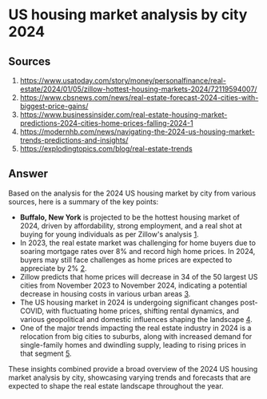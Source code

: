 # US housing market analysis by city 2024

## Sources
1. https://www.usatoday.com/story/money/personalfinance/real-estate/2024/01/05/zillow-hottest-housing-markets-2024/72119594007/
2. https://www.cbsnews.com/news/real-estate-forecast-2024-cities-with-biggest-price-gains/
3. https://www.businessinsider.com/real-estate-housing-market-predictions-2024-cities-home-prices-falling-2024-1
4. https://modernhb.com/news/navigating-the-2024-us-housing-market-trends-predictions-and-insights/
5. https://explodingtopics.com/blog/real-estate-trends

## Answer
Based on the analysis for the 2024 US housing market by city from various sources, here is a summary of the key points:

- **Buffalo, New York** is projected to be the hottest housing market of 2024, driven by affordability, strong employment, and a real shot at buying for young individuals as per Zillow's analysis [1](https://www.usatoday.com/story/money/personalfinance/real-estate/2024/01/05/zillow-hottest-housing-markets-2024/72119594007/).
- In 2023, the real estate market was challenging for home buyers due to soaring mortgage rates over 8% and record high home prices. In 2024, buyers may still face challenges as home prices are expected to appreciate by 2% [2](https://www.cbsnews.com/news/real-estate-forecast-2024-cities-with-biggest-price-gains/).
- Zillow predicts that home prices will decrease in 34 of the 50 largest US cities from November 2023 to November 2024, indicating a potential decrease in housing costs in various urban areas [3](https://www.businessinsider.com/real-estate-housing-market-predictions-2024-cities-home-prices-falling-2024-1).
- The US housing market in 2024 is undergoing significant changes post-COVID, with fluctuating home prices, shifting rental dynamics, and various geopolitical and domestic influences shaping the landscape [4](https://modernhb.com/news/navigating-the-2024-us-housing-market-trends-predictions-and-insights/).
- One of the major trends impacting the real estate industry in 2024 is a relocation from big cities to suburbs, along with increased demand for single-family homes and dwindling supply, leading to rising prices in that segment [5](https://explodingtopics.com/blog/real-estate-trends).

These insights combined provide a broad overview of the 2024 US housing market analysis by city, showcasing varying trends and forecasts that are expected to shape the real estate landscape throughout the year.